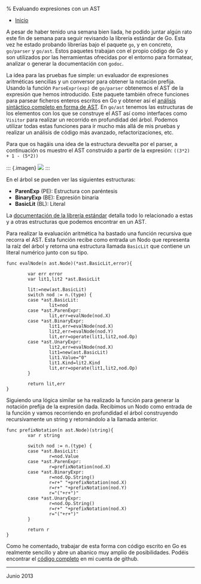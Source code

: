 % Evaluando expresiones con un AST

- [Inicio](../index.html)


A pesar de haber tenido una semana bien liada, he podido juntar algún rato este
fin de semana para seguir revisando la librería estándar de Go. Esta vez he
estado probando librerías bajo el paquete `go`, y en concreto, `go/parser` y
`go/ast`. Estos paquetes trabajan con el propio código de Go y son utilizados
por las herramientas ofrecidas por el entorno para formatear, analizar o generar
la documentación con `godoc`.

La idea para las pruebas fue simple: un evaluador de expresiones aritméticas
sencillas y un conversor para obtener la notación prefija. Usando la función
`ParseExpr(exp)` de `go/parser` obtenemos el AST de la expresión que hemos
introducido. Este paquete también ofrece funciones para parsear ficheros enteros
escritos en Go y obtener así el [análisis sintáctico completo en forma de AST](http://en.wikipedia.org/wiki/Abstract_syntax_tree). En
`go/ast` tenemos las estructuras de los elementos con los que se construye el
AST así como interfaces como `Visitor` para realizar un recorrido en profundidad
del árbol. Podemos utilizar todas estas funciones para ir mucho más allá de mis
pruebas y realizar un análisis de código más avanzado, refactorizaciones, etc.

Para que os hagáis una idea de la estructura devuelta por el parser, a
continuación os muestro el AST construido a partir de la expresión: `((3*2) + 1 - (5*2))`

::: {.imagen}
![](../img/ast.jpg)
:::

En el árbol se pueden ver las siguientes estructuras:

-   **ParenExp** (PE): Estructura con paréntesis
-   **BinaryExp** (BE): Expresión binaria
-   **BasicLit** (BL): Literal

La [documentación de la librería estándar](http://golang.org/pkg/go/ast) detalla todo lo relacionado a estas y a
otras estructuras que podemos encontrar en un AST.

Para realizar la evaluación aritmética ha bastado una función recursiva que
recorra el AST. Esta función recibe como entrada un Nodo que representa la raíz
del árbol y retorna una estructura llamada `BasicLit` que contiene un literal
numérico junto con su tipo.

    func evalNode(n ast.Node)(*ast.BasicLit,error){
    
            var err error
            var lit1,lit2 *ast.BasicLit
    
            lit:=new(ast.BasicLit)
            switch nod := n.(type) {
            case *ast.BasicLit:
                    lit=nod
            case *ast.ParenExpr:
                    lit,err=evalNode(nod.X)
            case *ast.BinaryExpr:
                    lit1,err=evalNode(nod.X)
                    lit2,err=evalNode(nod.Y)
                    lit,err=operate(lit1,lit2,nod.Op)
            case *ast.UnaryExpr:
                    lit2,err=evalNode(nod.X)
                    lit1=new(ast.BasicLit)
                    lit1.Value="0"
                    lit1.Kind=lit2.Kind
                    lit,err=operate(lit1,lit2,nod.Op)
            }
    
            return lit,err          
    }

Siguiendo una lógica similar se ha realizado la función para generar la notación
prefija de la expresión dada. Recibimos un Nodo como entrada de la función y
vamos recorriendo en profundidad el árbol construyendo recursivamente un string
y retornándolo a la llamada anterior. 

    func prefixNotation(n ast.Node)(string){
            var r string
    
            switch nod := n.(type) {
            case *ast.BasicLit:
                    r=nod.Value
            case *ast.ParenExpr:
                    r=prefixNotation(nod.X)
            case *ast.BinaryExpr:
                    r=nod.Op.String()
                    r=r+" "+prefixNotation(nod.X)
                    r=r+" "+prefixNotation(nod.Y)
                    r="("+r+")"
            case *ast.UnaryExpr:
                    r=nod.Op.String()
                    r=r+" "+prefixNotation(nod.X)
                    r="("+r+")"
            }
    
            return r
    }

Como he comentado, trabajar de esta forma con código escrito en Go es realmente
sencillo y abre un abanico muy amplio de posibilidades. Podéis encontrar el
[código completo](https://gist.github.com/sdemingo/5696459) en mi cuenta de github.



---

Junio 2013
